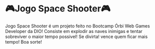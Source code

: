 # 🎮Jogo Space Shooter🎮

Jogo Space Shooter é um projeto feito no Bootcamp Órbi Web Games Developer da DIO! Consiste em explodir as naves inimigas e tentar sobreviver o maior tempo possivel!
Se divirta! vence quem ficar mais tempo! Boa sorte!
